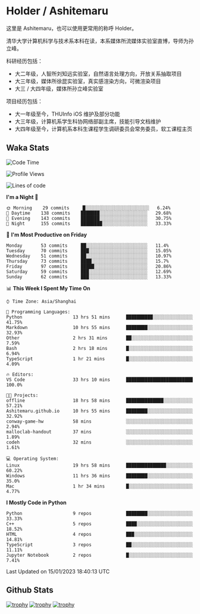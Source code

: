 # Holder / Ashitemaru

这里是 Ashitemaru，也可以使用更常用的称呼 Holder。

清华大学计算机科学与技术系本科在读，本系媒体所流媒体实验室直博，导师为孙立峰。

科研经历包括：

- 大二年级，人智所刘知远实验室，自然语言处理方向，开放关系抽取项目
- 大三年级，媒体所徐昆实验室，真实感渲染方向，可微渲染项目
- 大三 / 大四年级，媒体所孙立峰实验室

项目经历包括：

- 大一年级至今，THUInfo iOS 维护及部分功能
- 大三年级，计算机系学生科协网络部副主席，技能引导文档维护
- 大四年级至今，计算机系本科生课程学生调研委员会常务委员，软工课程主页

## Waka Stats

<!--START_SECTION:waka-->
![Code Time](http://img.shields.io/badge/Code%20Time-436%20hrs%207%20mins-blue)

![Profile Views](http://img.shields.io/badge/Profile%20Views-3-blue)

![Lines of code](https://img.shields.io/badge/From%20Hello%20World%20I%27ve%20Written-329%20Thousand%20lines%20of%20code-blue)

**I'm a Night 🦉** 

```text
🌞 Morning    29 commits     █░░░░░░░░░░░░░░░░░░░░░░░░   6.24% 
🌆 Daytime    138 commits    ███████░░░░░░░░░░░░░░░░░░   29.68% 
🌃 Evening    143 commits    ███████░░░░░░░░░░░░░░░░░░   30.75% 
🌙 Night      155 commits    ████████░░░░░░░░░░░░░░░░░   33.33%

```
📅 **I'm Most Productive on Friday** 

```text
Monday       53 commits     ██░░░░░░░░░░░░░░░░░░░░░░░   11.4% 
Tuesday      70 commits     ███░░░░░░░░░░░░░░░░░░░░░░   15.05% 
Wednesday    51 commits     ██░░░░░░░░░░░░░░░░░░░░░░░   10.97% 
Thursday     73 commits     ████░░░░░░░░░░░░░░░░░░░░░   15.7% 
Friday       97 commits     █████░░░░░░░░░░░░░░░░░░░░   20.86% 
Saturday     59 commits     ███░░░░░░░░░░░░░░░░░░░░░░   12.69% 
Sunday       62 commits     ███░░░░░░░░░░░░░░░░░░░░░░   13.33%

```


📊 **This Week I Spent My Time On** 

```text
⌚︎ Time Zone: Asia/Shanghai

💬 Programming Languages: 
Python                   13 hrs 51 mins      ██████████░░░░░░░░░░░░░░░   41.75% 
Markdown                 10 hrs 55 mins      ████████░░░░░░░░░░░░░░░░░   32.93% 
Other                    2 hrs 31 mins       ██░░░░░░░░░░░░░░░░░░░░░░░   7.59% 
Bash                     2 hrs 18 mins       █░░░░░░░░░░░░░░░░░░░░░░░░   6.94% 
TypeScript               1 hr 21 mins        █░░░░░░░░░░░░░░░░░░░░░░░░   4.09%

🔥 Editors: 
VS Code                  33 hrs 10 mins      █████████████████████████   100.0%

🐱‍💻 Projects: 
offline                  18 hrs 58 mins      ██████████████░░░░░░░░░░░   57.21% 
Ashitemaru.github.io     10 hrs 55 mins      ████████░░░░░░░░░░░░░░░░░   32.92% 
conway-game-hw           58 mins             ░░░░░░░░░░░░░░░░░░░░░░░░░   2.94% 
malloclab-handout        37 mins             ░░░░░░░░░░░░░░░░░░░░░░░░░   1.89% 
codeh                    32 mins             ░░░░░░░░░░░░░░░░░░░░░░░░░   1.61%

💻 Operating System: 
Linux                    19 hrs 58 mins      ███████████████░░░░░░░░░░   60.22% 
Windows                  11 hrs 36 mins      ████████░░░░░░░░░░░░░░░░░   35.0% 
Mac                      1 hr 34 mins        █░░░░░░░░░░░░░░░░░░░░░░░░   4.77%

```

**I Mostly Code in Python** 

```text
Python                   9 repos             ████████░░░░░░░░░░░░░░░░░   33.33% 
C++                      5 repos             ████░░░░░░░░░░░░░░░░░░░░░   18.52% 
HTML                     4 repos             ███░░░░░░░░░░░░░░░░░░░░░░   14.81% 
TypeScript               3 repos             ██░░░░░░░░░░░░░░░░░░░░░░░   11.11% 
Jupyter Notebook         2 repos             █░░░░░░░░░░░░░░░░░░░░░░░░   7.41%

```



 Last Updated on 15/01/2023 18:40:13 UTC
<!--END_SECTION:waka-->

## Github Stats

[![trophy](https://github-profile-trophy.vercel.app/?username=Ashitemaru&column=7)](https://github.com/Ashitemaru)
[![trophy](https://github-readme-stats.vercel.app/api?username=Ashitemaru&show_icons=true&include_all_commits=true)](https://github.com/Ashitemaru)
[![trophy](https://github-readme-stats.vercel.app/api/top-langs/?username=Ashitemaru&layout=compact)](https://github.com/Ashitemaru)

<!--
**Ashitemaru/Ashitemaru** is a ✨ _special_ ✨ repository because its `README.md` (this file) appears on your GitHub profile.

Here are some ideas to get you started:

- 🔭 I’m currently working on ...
- 🌱 I’m currently learning ...
- 👯 I’m looking to collaborate on ...
- 🤔 I’m looking for help with ...
- 💬 Ask me about ...
- 📫 How to reach me: ...
- 😄 Pronouns: ...
- ⚡ Fun fact: ...
-->
